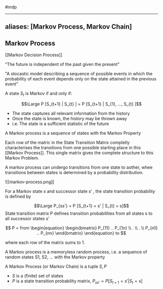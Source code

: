 #mdp 


---
aliases: [Markov Process, Markov Chain]
---


## Markov Process

[[Markov Decision Process]]

“The future is independent of the past given the present”

"A stocastic model describing a sequence of possible events in which the probability of each event depends only on the state attained in the previous event"

A state $S_{t}$ is Markov if and only if:

$$\Large P [S_{t+1} | S_{t} ] = P [S_{t+1} | S_{1}, ..., S_{t} ]$$

- The state captures all relevant information from the history 
- Once the state is known, the history may be thrown away 
- i.e. The state is a sufficient statistic of the future

A Markov process is a sequence of states with the Markov Property

Each row of the matric in the State Transition Matrix completly characterises the transitions from one possible starting place in this [[Markov Process]].  This single matrix gives the complete structure to this Markov Problem.

A markov process can undergo transitions from one state to aother, whee transitions between states is determined by a probability distribution.

![[markov-process.png]]

For a Markov state $s$ and successor state $s'$ , the state transition probability is defined by


$$\Large P_{ss'} = P [S_{t+1} = s' | S_{t} = s]$$
State transition matrix P defines transition probabilities from all states s to all successor states s'


$$
P = from \begin{equation}
  \begin{bmatrix}
  P_{11} .. P_{1n} \\
  . \\
  . \\
  P_{n1} .. P_{nn} 
  \end{bmatrix}
\end{equation} to
$$

where each row of the matrix sums to 1.

A Markov process is a memoryless random process, i.e. a sequence of random states S1, S2, ... with the Markov property

A Markov Process (or Markov Chain) is a tuple $S,P$
- $S$ is a (finite) set of states 
- $P$ is a state transition probability matrix, 
$P_{ss'} = P [S_{t+1} = s' | S_{t} = s]$